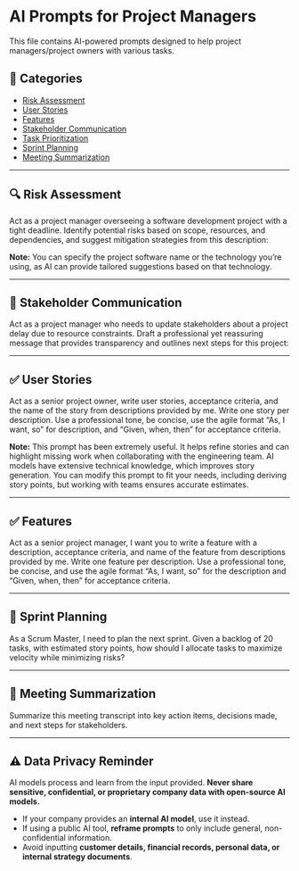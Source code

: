 # AI Prompts for Project Managers  

This file contains AI-powered prompts designed to help project managers/project owners with various tasks.  

## 📌 Categories  

- [Risk Assessment](#risk-assessment)  
- [User Stories](#user-stories)  
- [Features](#features)  
- [Stakeholder Communication](#stakeholder-communication)  
- [Task Prioritization](#task-prioritization)  
- [Sprint Planning](#sprint-planning)  
- [Meeting Summarization](#meeting-summarization) 

---

## 🔍 Risk Assessment  
Act as a project manager overseeing a software development project with a tight deadline. Identify potential risks based on scope, resources, and dependencies, and suggest mitigation strategies from this description: 

**Note:** You can specify the project software name or the technology you’re using, as AI can provide tailored suggestions based on that technology.  

---

## 📢 Stakeholder Communication  
Act as a project manager who needs to update stakeholders about a project delay due to resource constraints. Draft a professional yet reassuring message that provides transparency and outlines next steps for this project:

---

## ✅ User Stories  
Act as a senior project owner, write user stories, acceptance criteria, and the name of the story from descriptions provided by me. Write one story per description. Use a professional tone, be concise, use the agile format “As, I want, so” for description, and “Given, when, then” for acceptance criteria.

**Note:** This prompt has been extremely useful. It helps refine stories and can highlight missing work when collaborating with the engineering team. AI models have extensive technical knowledge, which improves story generation. You can modify this prompt to fit your needs, including deriving story points, but working with teams ensures accurate estimates.  

---

## ✅ Features  
Act as a senior project manager, I want you to write a feature with a description, acceptance criteria, and name of the feature from descriptions provided by me. Write one feature per description. Use a professional tone, be concise, and use the agile format “As, I want, so” for the description and “Given, when, then” for acceptance criteria.

---

## 🚀 Sprint Planning  
As a Scrum Master, I need to plan the next sprint. Given a backlog of 20 tasks, with estimated story points, how should I allocate tasks to maximize velocity while minimizing risks?

---

## 📝 Meeting Summarization  
Summarize this meeting transcript into key action items, decisions made, and next steps for stakeholders.

---

## ⚠️ Data Privacy Reminder  
AI models process and learn from the input provided. **Never share sensitive, confidential, or proprietary company data with open-source AI models.**  

- If your company provides an **internal AI model**, use it instead.  
- If using a public AI tool, **reframe prompts** to only include general, non-confidential information.  
- Avoid inputting **customer details, financial records, personal data, or internal strategy documents**.  
  
